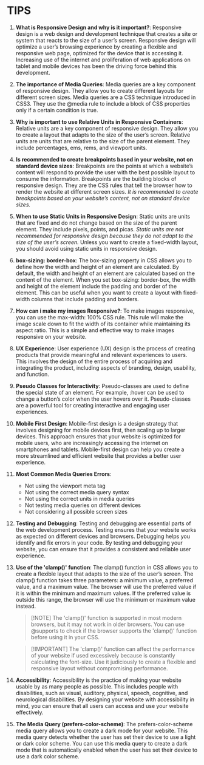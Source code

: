# TIPS 

1. **What is Responsive Design and why is it important?**: Responsive design is a web design and development technique that creates a site or system that reacts to the size of a user’s screen. Responsive design will optimize a user’s browsing experience by creating a flexible and responsive web page, optimized for the device that is accessing it. Increasing use of the internet and proliferation of web applications on tablet and mobile devices has been the driving force behind this development.

2. **The importance of Media Queries**: Media queries are a key component of responsive design. They allow you to create different layouts for different screen sizes. Media queries are a CSS technique introduced in CSS3. They use the @media rule to include a block of CSS properties only if a certain condition is true.

3. **Why is important to use Relative Units in Responsive Containers**: Relative units are a key component of responsive design. They allow you to create a layout that adapts to the size of the user’s screen. Relative units are units that are relative to the size of the parent element. They include percentages, ems, rems, and viewport units.

4. **Is recommended to create breakpoints based in your website, not on standard device sizes**: Breakpoints are the points at which a website’s content will respond to provide the user with the best possible layout to consume the information. Breakpoints are the building blocks of responsive design. They are the CSS rules that tell the browser how to render the website at different screen sizes. *It is recommended to create breakpoints based on your website’s content, not on standard device sizes.*

5. **When to use Static Units in Responsive Design**: Static units are units that are fixed and do not change based on the size of the parent element. They include pixels, points, and picas. *Static units are not recommended for responsive design because they do not adapt to the size of the user’s screen.* Unless you want to create a fixed-width layout, you should avoid using static units in responsive design.

6. **box-sizing: border-box**: The box-sizing property in CSS allows you to define how the width and height of an element are calculated. By default, the width and height of an element are calculated based on the content of the element. When you set box-sizing: border-box, the width and height of the element include the padding and border of the element. This can be useful when you want to create a layout with fixed-width columns that include padding and borders.

7. **How can i make my images Responsive?**: To make images responsive, you can use the max-width: 100% CSS rule. This rule will make the image scale down to fit the width of its container while maintaining its aspect ratio. This is a simple and effective way to make images responsive on your website.

8. **UX Experience**: User experience (UX) design is the process of creating products that provide meaningful and relevant experiences to users. This involves the design of the entire process of acquiring and integrating the product, including aspects of branding, design, usability, and function.

9. **Pseudo Classes for Interactivity**: Pseudo-classes are used to define the special state of an element. For example, :hover can be used to change a button’s color when the user hovers over it. Pseudo-classes are a powerful tool for creating interactive and engaging user experiences.

10. **Mobile First Design**: Mobile-first design is a design strategy that involves designing for mobile devices first, then scaling up to larger devices. This approach ensures that your website is optimized for mobile users, who are increasingly accessing the internet on smartphones and tablets. Mobile-first design can help you create a more streamlined and efficient website that provides a better user experience.

11. **Most Common Media Queries Errors**:
    - Not using the viewport meta tag
    - Not using the correct media query syntax
    - Not using the correct units in media queries
    - Not testing media queries on different devices
    - Not considering all possible screen sizes

12. **Testing and Debugging**: Testing and debugging are essential parts of the web development process. Testing ensures that your website works as expected on different devices and browsers. Debugging helps you identify and fix errors in your code. By testing and debugging your website, you can ensure that it provides a consistent and reliable user experience.

13. **Use of the 'clamp()' function**: The clamp() function in CSS allows you to create a flexible layout that adapts to the size of the user’s screen. The clamp() function takes three parameters: a minimum value, a preferred value, and a maximum value. The browser will use the preferred value if it is within the minimum and maximum values. If the preferred value is outside this range, the browser will use the minimum or maximum value instead.
    > [!NOTE] The 'clamp()' function is supported in most modern browsers, but it may not work in older browsers. You can use @supports to check if the browser supports the 'clamp()' function before using it in your CSS.

    >[!IMPORTANT] The 'clamp()' function can affect the performance of your website if used excessively because is constantly calculating the font-size. Use it judiciously to create a flexible and responsive layout without compromising performance.

14. **Accessibility**: Accessibility is the practice of making your website usable by as many people as possible. This includes people with disabilities, such as visual, auditory, physical, speech, cognitive, and neurological disabilities. By designing your website with accessibility in mind, you can ensure that all users can access and use your website effectively.

15. **The Media Query (prefers-color-scheme)**: The prefers-color-scheme media query allows you to create a dark mode for your website. This media query detects whether the user has set their device to use a light or dark color scheme. You can use this media query to create a dark mode that is automatically enabled when the user has set their device to use a dark color scheme.